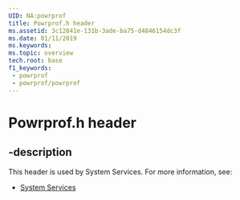```yaml
---
UID: NA:powrprof
title: Powrprof.h header
ms.assetid: 3c12841e-131b-3ade-ba75-d4846154dc3f
ms.date: 01/11/2019
ms.keywords: 
ms.topic: overview
tech.root: base
f1_keywords:
 - powrprof
 - powrprof/powrprof
---
```


# Powrprof.h header


## -description

This header is used by System Services. For more information, see:

- [System Services](../_base/index.md)

